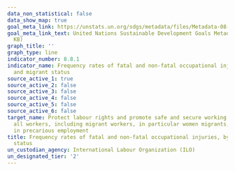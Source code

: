 ```yaml
---
data_non_statistical: false
data_show_map: true
goal_meta_link: https://unstats.un.org/sdgs/metadata/files/Metadata-08-08-01.pdf
goal_meta_link_text: United Nations Sustainable Development Goals Metadata (PDF 381
  KB)
graph_title: ''
graph_type: line
indicator_number: 8.8.1
indicator_name: Frequency rates of fatal and non-fatal occupational injuries, by sex
  and migrant status
source_active_1: true
source_active_2: false
source_active_3: false
source_active_4: false
source_active_5: false
source_active_6: false
target_name: Protect labour rights and promote safe and secure working environments for
  all workers, including migrant workers, in particular women migrants, and those
  in precarious employment
title: Frequency rates of fatal and non-fatal occupational injuries, by sex and migrant
  status
un_custodian_agency: International Labour Organization (ILO)
un_designated_tier: '2'
---
```

